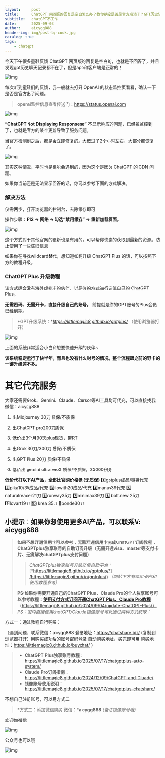 ```yaml
---
layout:     post
title:      ChatGPT 网页版的回复是空白怎么办？教你确定是否是官方崩溃了？GPT历史记录都没了？附[wildcard替代]一键升级订阅chatGPTplusGPT5
subtitle:   chatGPT不工作
date:       2025-09-03
author:     aicygg888
header-img: img/post-bg-cook.jpg
catalog: true
tags:
    - chatgpt
---
```


今天下午很多童鞋反馈 ChatGPT 网页版的回复是空白的，也就是不回答了，并且发现gpt历史聊天记录都不在了，但是app和客户端是正常的！

![img](https://picx.zhimg.com/80/v2-108ff9266ff3de805a4a8ca8aecbce3b_720w.png)

每次听到童鞋们的反馈，我一般就去打开 OpenAI 的状态监控页看看，确认一下是否是官方出了问题。

> openai监控信息查看传送门：https://status.openai.com

![img](https://picx.zhimg.com/80/v2-5a0d05d4084d7dd633e1e7a744d401ff_720w.png)

**“ChatGPT Not Displaying Responsese”** 不显示响应的问题，已经被监控到了，也就是官方的某个更新导致了服务问题。

当官方检测到之后，都是会立即修复的。大概过了2个小时左右，大部分都恢复了。

![img](https://picx.zhimg.com/80/v2-83cc08c2a50d6460ed281da2ea0f250f_720w.png)

其实这种情况，平时也是偶尔会遇到的，因为这个是因为 ChatGPT 的 CDN 问题。

如果你当前还是无法显示回答的话，你可以参考下面的方式解决。

### **解决方法**

仅需两步，打开浏览器的控制台，去除缓存即可

操作步骤：**F12 -> 网络 -> 勾选“禁用缓存” -> 重新加载页面。**

![img](https://picx.zhimg.com/80/v2-1e2f94ab1e5326ad05b8959efd6b80c8_720w.png)

这个方式对于其他官网的更新也是有用的，可以帮你快速的获取到最新的资源。防止使用了一些陈旧信息

如果你在寻找wildcard替代，想知道如何升级 ChatGPT Plus 的话，可以按照下方的教程升级。

### **ChatGPT Plus 升级教程**

该方式适合没有海外虚拟卡的伙伴，以原价的方式进行充值自己的 ChatGPT Plus。

**无需密码、无需开卡，直接升级自己的账号。** 前提就是你的GPT账号的Plus会员已经到期。

> *GPT升级系统：**https://littlemagic8.github.io/gptplus/* （使用浏览器打开）

![img](https://pic1.zhimg.com/80/v2-b706045d6bd0b1c2dafa91f22dd3bcdf_720w.png)

上面的系统非常适合小白和想要快速升级的伙伴~

**该系统稳定运行了快半年，而且也没有什么封号的情况，整个流程跟之前的野卡的一键升级差不多。**

# 其它代充服务

大家还需要Grok、Gemini、Claude、Cursor等AI工具均可代充，可以直接找我微信：aicygg888

1. 出Midjourney 30刀 质保/不质保

2. 出ChatGPT pro200刀质保

3. 低价出3个月90天plus现货，带RT

4. 出Grok 30刀/300刀 质保/不质保

5. 出GPT Plus 20刀 质保/不质保

6. 低价出 gemini ultra  veo3  质保/不质保，25000积分

**低价代打以下Ai产品，全部比官网价格低 (无质保)**
1️⃣gptplus成品/链接代充
2️⃣pika10/35成品/代充
3️⃣flowith20成品/代充
4️⃣manus39代充
5️⃣ naturalreader21刀
6️⃣runway35刀
7️⃣minimax39刀
8️⃣ bolt.new 25刀
9️⃣lovart19刀
🔟 krea 35刀
🎉ponde30刀

## **小提示：如果你想使用更多AI产品，可以联系V: aicygg888**

> **如果不想开通信用卡可以参考：无需开通信用卡完成ChatGPT订阅教程：ChatGPTplus独享账号的自助订阅升级（无需开通visa、master等支付卡片、无痛解决chatGPTplus支付问题）**
>
> > *ChatGPTplus独享账号升级充值自助平台：*[*https://littlemagic8.github.io/gptplus/*](https://littlemagic8.github.io/gptplus/) *（网站下方有购买卡密和使用教程参考）*
>
> **PS:如果你需要开通自己的ChatGPT Plus、Claude Pro的个人独享账号可以参考教程：**[**使用支付方式订阅开通ChatGPT Plus、Claude Pro教程**](https://littlemagic8.github.io/2024/09/04/update-ChatGPT-Plus/) （https://littlemagic8.github.io/2024/09/04/update-ChatGPT-Plus/） *PS：国内直接使用chatGPT/Claude镜像账号可以通过两种方式获取：*

方式一：通过教程自行购买：

（遇到问题，联系微信：aicygg888 登录地址：https://chatshare.biz/ (复制到浏览器打开）用购买成功后的账号密码登录 自动购买地址，买完即可用 购买地址：https://littlemagic8.github.io/buychat/ ）

> - **ChatGPT** **Plus独享账号教程**：https://littlemagic8.github.io/2025/07/17/chatgptplus-auto-system/
> - **Claude** **Pro订阅指南**：https://littlemagic8.github.io/2024/12/09/ChatGPT-and-Cluade/
> - **镜像账号使用说明**：https://littlemagic8.github.io/2025/07/17/chatgptplus-chatshare/

不想自己注册账号，可以用方式二

> *方式二：添加微信购买 微信：***aicygg888** *(备注镜像账号哦)*

欢迎加微信

![img](https://picx.zhimg.com/80/v2-46f7cfd62d1e94381388ab08b0fea3af_720w.png)

公众号也可以哦

![img](https://pic1.zhimg.com/80/v2-4e622b64238b20948a02e0c988ca5704_720w.png)


